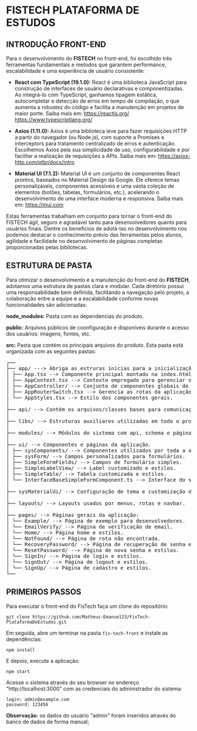 # FISTECH PLATAFORMA DE ESTUDOS

## INTRODUÇÃO FRONT-END

Para o desenvolvimento do **FISTECH** no front-end, foi escolhido três ferramentas fundamentais e metodos que garantem performance, escalabilidade e uma experiência de usuário consistente:

- **React com TypeScript (19.1.0):** React é uma biblioteca JavaScript para construção de interfaces de usuário declarativas e componentizadas. Ao integrá-lo com TypeScript, ganhamos tipagem estática, autocompletar e detecção de erros em tempo de compilação, o que aumenta a robustez do código e facilita a manutenção em projetos de maior porte. Saiba mais em: <https://reactjs.org/> <https://www.typescriptlang.org/>

- **Axios (1.11.0):** Axios é uma biblioteca leve para fazer requisições HTTP a partir do navegador (ou Node.js), com suporte a Promises e interceptors para tratamento centralizado de erros e autenticação. Escolhemos Axios pela sua simplicidade de uso, configurabilidade e por facilitar a realização de requisições a APIs. Saiba mais em: <https://axios-http.com/ptbr/docs/intro>

- **Material UI (7.1.2):** Material UI é um conjunto de componentes React prontos, baseados no Material Design da Google. Ele oferece temas personalizáveis, componentes acessíveis e uma vasta coleção de elementos (botões, tabelas, formulários, etc.), acelerando o desenvolvimento de uma interface moderna e responsiva. Saiba mais em: <https://mui.com>

Estas ferramentas trabalham em conjunto para tornar o front-end do FISTECH ágil, seguro e agradável tanto para desenvolvedores quanto para usuários finais. Dentre os benefícios de adotá-las no desenvolvimento nós podemos destacar o conhecimento prévio das ferramentas pelos alunos, agilidade e facilidade no desenvolvimento de páginas completas proporcionadas pelas bibliotecas.

## ESTRUTURA DE PASTA

Para otimizar o desenvolvimento e a manutenção do front-end do **FISTECH**, adotamos uma estrutura de pastas clara e modular. Cada diretório possui uma responsabilidade bem definida, facilitando a navegação pelo projeto, a colaboração entre a equipe e a escalabilidade conforme novas funcionalidades são adicionadas:

**node_modules:** Pasta com as dependencias do produto.

**public:** Arquivos públicos de coonfiguração e disponíveis durante o acesso dos usuários: imagens, fontes, etc.

**src:** Pasta que contém os principais arquivos do produto. Esta pasta está organizada com as seguintes pastas:

<pre markdown>
┌──
├── app/ ---> Abriga as estruras inicias para a inicialização do produto.
│ ├── App.tsx --> Componente principal montado na index.html.
│ ├── AppContext.tsx --> Contexto empregado para gerenciar os componentes do sistema.
│ ├── AppController/ --> Conjunto de componentes globais do sistema (diálogos, modais, etc.).
│ ├── AppRouterSwitch.tsx --> Gerencia as rotas da aplicação.
│ └── AppStyles.tsx --> Estilo dos componentes gerais.
│
├── api/ --> Contém os arquivos/classes bases para comunicação com o banco de dados.
│
├── libs/ --> Estruturas auxiliares utilizadas em todo o produto.
│
├── modules/ --> Módulos do sistema com api, schema e páginas de CRUD (Cadastro/Visualização/Edição/Deleção).
│
├── ui/ --> Componentes e páginas da aplicação.
│ ├── sysComponents/ --> Componentes utilizados por toda a aplicação.
│ ├── sysForm/ --> Campos personalizados para formulários.
│ ├── SimpleFormFields/ --> Campos de formulário simples.
│ ├── SimpleLabelView/ --> Label customizado e estilos.
│ ├── SimpleTable/ --> Tabela customizada e estilos.
│ └── InterfaceBaseSimpleFormComponent.ts --> Interface do simpleForm.
│
├── sysMaterialUi/ --> Configuração de tema e customização do Material UI.
│
├── layouts/ --> Layouts usados por menus, rotas e navbar.
│
├── pages/ --> Páginas gerais da aplicação:
│ └── Example/ --> Página de exemplo para desenvolvedores.
│ └── EmailVerify/ --> Página de verificação de email.
│ └── Home/ --> Página home e estilos.
│ └── NotFound/ --> Página de rota não encontrada.
│ └── RecoveryPassword/ --> Página de recuperação de senha e estilos.
│ └── ResetPassword/ --> Página de nova senha e estilos.
│ └── SignIn/ --> Página de login e estilos.
│ └── SignOut/ --> Página de logout e estilos.
│ └── SignUp/ --> Página de cadastro e estilos.
└── 
</pre>

## PRIMEIROS PASSOS

Para executar o front-end do FisTech faça um clone do repositório:

    git clone https://github.com/Matheus-Emanue123/FisTech-PlataformaDeEstudos.git

Em seguida, abre um terminar na pasta `fis-tech-front` e instale as dependências:

    npm install

E depois, execute a aplicação:

    npm start

Acesse o sistema através do seu browser no endereço "http://localhost:3000" com as credenciais do administrador do sistema:

    login: admin@example.com
    password: 123456

**Observação**: os dados do usuário "admin" foram inseridos através do banco de dados de forma manual;
